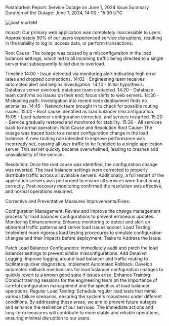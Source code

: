 




Postmortem Report: Service Outage on June 1, 2024
Issue Summary
Duration of the Outage:
June 1, 2024, 14:00 - 15:30 UTC

![post morteM](https://github.com/Medo20300/alx-system_engineering-devops/assets/135258669/03d261db-30a4-4883-903f-813c6c41bbf7)


Impact:
Our primary web application was completely inaccessible to users. Approximately 90% of our users experienced service disruptions, resulting in the inability to log in, access data, or perform transactions.

Root Cause:
The outage was caused by a misconfiguration in the load balancer settings, which led to all incoming traffic being directed to a single server that subsequently failed due to overload.

Timeline
14:00 - Issue detected via monitoring alert indicating high error rates and dropped connections.
14:02 - Engineering team receives automated alert and begins investigation.
14:10 - Initial hypothesis: Database server overload; database team contacted.
14:20 - Database team confirms no issues on their end; focus shifts to web servers.
14:30 - Misleading path: Investigation into recent code deployment finds no anomalies.
14:45 - Network team brought in to check for possible routing issues.
15:00 - Root cause identified as load balancer misconfiguration.
15:05 - Load balancer configuration corrected, and servers restarted.
15:20 - Service gradually restored and monitored for stability.
15:30 - All services back to normal operation.
Root Cause and Resolution
Root Cause:
The outage was traced back to a recent configuration change in the load balancer. A new routing rule intended to improve performance was incorrectly set, causing all user traffic to be funneled to a single application server. This server quickly became overwhelmed, leading to crashes and unavailability of the service.

Resolution:
Once the root cause was identified, the configuration change was reverted. The load balancer settings were corrected to properly distribute traffic across all available servers. Additionally, a full restart of the application servers was performed to ensure all services were functioning correctly. Post-recovery monitoring confirmed the resolution was effective, and normal operations resumed.

Corrective and Preventative Measures
Improvements/Fixes:

Configuration Management: Review and improve the change management process for load balancer configurations to prevent erroneous updates.
Monitoring Enhancements: Enhance monitoring to detect and alert on abnormal traffic patterns and server load issues sooner.
Load Testing: Implement more rigorous load testing procedures to simulate configuration changes and their impacts before deployment.
Tasks to Address the Issue:

Patch Load Balancer Configuration: Immediately audit and patch the load balancer settings to prevent similar misconfigurations.
Add Detailed Logging: Improve logging around load balancer and traffic routing to facilitate quicker diagnostics.
Implement Automated Rollback: Develop automated rollback mechanisms for load balancer configuration changes to quickly revert to a known good state if issues arise.
Enhance Training: Conduct training sessions for the engineering team on the importance of careful configuration management and the specifics of load balancer operations.
Regular Load Testing: Schedule regular load tests that mimic various failure scenarios, ensuring the system's robustness under different conditions.
By addressing these areas, we aim to prevent future outages and enhance the resilience of our services. The immediate actions and long-term measures will contribute to more stable and reliable operations, ensuring minimal disruption to our users.
